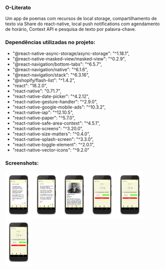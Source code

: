 ### O-Literato

Um app de poemas com recursos de local storage, compartilhamento de texto via Share do react-native, local push notifications com agendamento de horário, Context API e pesquisa de texto por palavra-chave.

### Dependências utilizadas no projeto:

<ul>
     <li>"@react-native-async-storage/async-storage": "^1.18.1",</li>
     <li>"@react-native-masked-view/masked-view": "^0.2.9",</li>
     <li>"@react-navigation/bottom-tabs": "^6.5.7",</li>
     <li>"@react-navigation/native": "^6.1.6",</li>
     <li>"@react-navigation/stack": "^6.3.16",</li>
     <li>"@shopify/flash-list": "^1.4.2",</li>
     <li>"react": "18.2.0",</li>
     <li>"react-native": "0.71.7",</li>
     <li>"react-native-date-picker": "^4.2.12",</li>
     <li>"react-native-gesture-handler": "^2.9.0",</li>
     <li>"react-native-google-mobile-ads": "^10.3.2",</li>
     <li>"react-native-iap": "^12.10.5",</li>
     <li>"react-native-paper": "^5.7.0",</li>
     <li>"react-native-safe-area-context": "^4.5.1",</li>
     <li>"react-native-screens": "^3.20.0",</li>
     <li>"react-native-size-matters": "^0.4.0",</li>
     <li>"react-native-splash-screen": "^3.3.0",</li>
     <li>"react-native-toggle-element": "^2.0.1",</li>
     <li>"react-native-vector-icons": "^9.2.0"</li>
</ul> 

### Screenshots:

<div style='display: inline_block'>
     <img style='height:150px' align='center' alt='image' src='https://github.com/bgomes107/O-Literato/blob/master/screenshots/Screenshot_1683237533_framed.png'/> 
    <img style='height:150px' align='center' alt='image' src='https://github.com/bgomes107/O-Literato/blob/master/screenshots/Screenshot_1683237481_framed.png'/>
    <img style='height:150px' align='center' alt='image' src='https://github.com/bgomes107/O-Literato/blob/master/screenshots/Screenshot_1683237504_framed.png'/>
     <img style='height:150px' align='center' alt='image' src='https://github.com/bgomes107/O-Literato/blob/master/screenshots/Screenshot_1683237562_framed.png'/>
     <img style='height:150px' align='center' alt='image' src='https://github.com/bgomes107/O-Literato/blob/master/screenshots/Screenshot_1683237562_framed.png'/>
     <img style='height:150px' align='center' alt='image' src='https://github.com/bgomes107/O-Literato/blob/master/screenshots/Screenshot_1683237562_framed.png'/>
</div>
